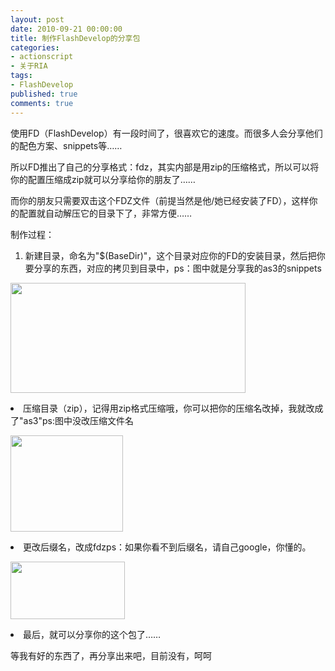 ```yaml
---
layout: post
date: 2010-09-21 00:00:00
title: 制作FlashDevelop的分享包
categories:
- actionscript
- 关于RIA
tags:
- FlashDevelop
published: true
comments: true
---
```

<p>使用FD（FlashDevelop）有一段时间了，很喜欢它的速度。而很多人会分享他们的配色方案、snippets等……</p>

<p>所以FD推出了自己的分享格式：fdz，其实内部是用zip的压缩格式，所以可以将你的配置压缩成zip就可以分享给你的朋友了……</p>

<p>而你的朋友只需要双击这个FDZ文件（前提当然是他/她已经安装了FD），这样你的配置就自动解压它的目录下了，非常方便……</p>

<p>制作过程：
<ol>
	<li>新建目录，命名为"$(BaseDir)"，这个目录对应你的FD的安装目录，然后把你要分享的东西，对应的拷贝到目录中，ps：图中就是分享我的as3的snippets</li></ol></p>

<p><a href="{{site.url}}/media/2010/09/201009211.jpg"><img class="alignnone size-full wp-image-734" title="201009211" src="{{site.url}}/media/2010/09/201009211.jpg" alt="" width="376" height="176" /></a>
	<li>压缩目录（zip），记得用zip格式压缩哦，你可以把你的压缩名改掉，我就改成了"as3"ps:图中没改压缩文件名</li></p>

<p><a href="{{site.url}}/media/2010/09/201009212.jpg"><img class="alignnone size-full wp-image-735" title="201009212" src="{{site.url}}/media/2010/09/201009212.jpg" alt="" width="180" height="154" /></a>
	<li>更改后缀名，改成fdzps：如果你看不到后缀名，请自己google，你懂的。</li></p>

<p><a href="{{site.url}}/media/2010/09/201009213.jpg"><img class="alignnone size-full wp-image-736" title="201009213" src="{{site.url}}/media/2010/09/201009213.jpg" alt="" width="183" height="92" /></a>
	<li>最后，就可以分享你的这个包了……</li>

等我有好的东西了，再分享出来吧，目前没有，呵呵</p>
